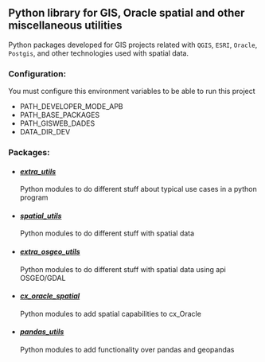 ## Python library for GIS, Oracle spatial and other miscellaneous utilities 
Python packages developed for GIS projects related with `QGIS`, `ESRI`, 
`Oracle`, `Postgis`, and other technologies used with spatial data.

### Configuration:
You must configure this environment variables to be able to run this project

- PATH_DEVELOPER_MODE_APB
- PATH_BASE_PACKAGES
- PATH_GISWEB_DADES
- DATA_DIR_DEV


### Packages:
- #### [_extra_utils_](./extra_utils_pckg/README.md)
  Python modules to do different stuff about typical use cases in a python program

- #### [_spatial_utils_](./spatial_utils_pckg/README.md)
  Python modules to do different stuff with spatial data

- #### [_extra_osgeo_utils_](./extra_osgeo_utils_pckg/README.md)
  Python modules to do different stuff with spatial data using api OSGEO/GDAL

- #### [_cx_oracle_spatial_](./cx_oracle_spatial_pckg/README.md)
  Python modules to add spatial capabilities to cx_Oracle

- #### [_pandas_utils_](./pandas_utils_pckg/README.md)
  Python modules to add functionality over pandas and geopandas

